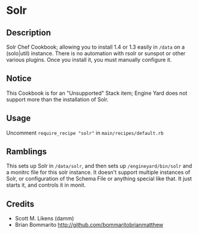 # Solr

## Description 

Solr Chef Cookbook; allowing you to install 1.4 or 1.3 easily in `/data` on a (solo|util) instance. There is no automation with rsolr or sunspot or other various plugins. Once you install it, you must manually configure it.

## Notice 

This Cookbook is for an "Unsupported" Stack item; Engine Yard does not support more than the installation of Solr. 

## Usage

Uncomment `require_recipe "solr"` in `main/recipes/default.rb`

## Ramblings

This sets up Solr in `/data/solr`, and then sets up `/engineyard/bin/solr` and a monitrc file for this solr instance. It doesn't support multiple instances of Solr, or configuration of the Schema File or anything special like that. It just starts it, and controls it in monit.

## Credits

- Scott M. Likens (damm)
- Brian Bommarito http://github.com/bommaritobrianmatthew